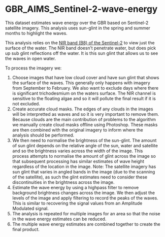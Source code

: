 # GBR_AIMS_Sentinel-2-wave-energy
This dataset estimates wave energy over the GBR based on Sentinel-2 satellite imagery. This analysis uses sun-glint in the spring and summer months to highlight the waves.

This analysis relies on the [NIR band (B8) of the Sentinel-2](https://www.satimagingcorp.com/satellite-sensors/other-satellite-sensors/sentinel-2a/#:~:text=Sentinel%2D2A%20Satellite%20Sensor%20Specifications&text=MSI%20covering%2013%20spectral%20bands,(three%20atmospheric%20correction%20bands)) to view just the surface of the water. The NIR band doesn't penetrate water, but does pick up sub glint reflections off the water. It is this sun glint that allows us to see the waves in open water. 

To process the imagery we:
1. Choose images that have low cloud cover and have sun glint that shows the surface of the waves. This generally only happens with imagery from September to February. We also want to exclude days where there is significant trichodesmium on the waters surface. The NIR channel is sensitive to the floating algae and so it will pollute the final result if it is not excluded.
2. Create accurate cloud masks. The edges of any clouds in the images will be interpretted as waves and so it is very important to remove them. Because clouds are the main contribution of problems to the algorithm we manually create cloud masks offline using Photoshop. These masks are then combined with the original imagery to inform where the analysis should be performed.
3. We then need to normalise the brightness of the sun-glint. The amount of sun glint depends on the relative angle of the sun, water and satellite and so the brightness varies across the width of the image. This process attempts to normalise the amount of glint across the image so that subsequent processing has similar estimates of wave height regardless of the location in the image. Note: The satellite imagery has sun glint that varies in angled bands in the image (due to the scanning of the satellite), as such the glint estimates need to consider these discontinuities in the brightness across the image.
4. Estimate the wave energy by using a highpass filter to remove background brightness changes across the image. We then adjust the levels of the image and apply filtering to record the peaks of the waves. This is similar to recovering the signal values from an Amplitude Modulated signal.
5. The analysis is repeated for multiple images for an area so that the noise in the wave energy estimates can be reduced.
6. The multiple wave energy estimates are combined together to create the final product.
